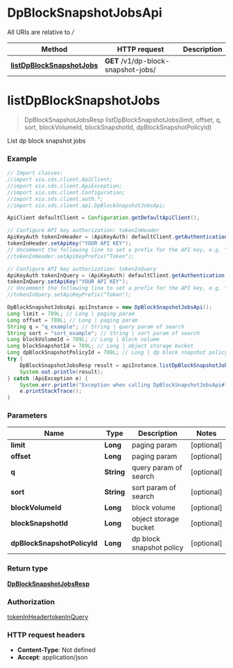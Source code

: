 # DpBlockSnapshotJobsApi

All URIs are relative to */*

Method | HTTP request | Description
------------- | ------------- | -------------
[**listDpBlockSnapshotJobs**](DpBlockSnapshotJobsApi.md#listDpBlockSnapshotJobs) | **GET** /v1/dp-block-snapshot-jobs/ | 

<a name="listDpBlockSnapshotJobs"></a>
# **listDpBlockSnapshotJobs**
> DpBlockSnapshotJobsResp listDpBlockSnapshotJobs(limit, offset, q, sort, blockVolumeId, blockSnapshotId, dpBlockSnapshotPolicyId)



List dp block snapshot jobs

### Example
```java
// Import classes:
//import xio.sds.client.ApiClient;
//import xio.sds.client.ApiException;
//import xio.sds.client.Configuration;
//import xio.sds.client.auth.*;
//import xio.sds.client.api.DpBlockSnapshotJobsApi;

ApiClient defaultClient = Configuration.getDefaultApiClient();

// Configure API key authorization: tokenInHeader
ApiKeyAuth tokenInHeader = (ApiKeyAuth) defaultClient.getAuthentication("tokenInHeader");
tokenInHeader.setApiKey("YOUR API KEY");
// Uncomment the following line to set a prefix for the API key, e.g. "Token" (defaults to null)
//tokenInHeader.setApiKeyPrefix("Token");

// Configure API key authorization: tokenInQuery
ApiKeyAuth tokenInQuery = (ApiKeyAuth) defaultClient.getAuthentication("tokenInQuery");
tokenInQuery.setApiKey("YOUR API KEY");
// Uncomment the following line to set a prefix for the API key, e.g. "Token" (defaults to null)
//tokenInQuery.setApiKeyPrefix("Token");

DpBlockSnapshotJobsApi apiInstance = new DpBlockSnapshotJobsApi();
Long limit = 789L; // Long | paging param
Long offset = 789L; // Long | paging param
String q = "q_example"; // String | query param of search
String sort = "sort_example"; // String | sort param of search
Long blockVolumeId = 789L; // Long | block volume
Long blockSnapshotId = 789L; // Long | object storage bucket
Long dpBlockSnapshotPolicyId = 789L; // Long | dp block snapshot policy
try {
    DpBlockSnapshotJobsResp result = apiInstance.listDpBlockSnapshotJobs(limit, offset, q, sort, blockVolumeId, blockSnapshotId, dpBlockSnapshotPolicyId);
    System.out.println(result);
} catch (ApiException e) {
    System.err.println("Exception when calling DpBlockSnapshotJobsApi#listDpBlockSnapshotJobs");
    e.printStackTrace();
}
```

### Parameters

Name | Type | Description  | Notes
------------- | ------------- | ------------- | -------------
 **limit** | **Long**| paging param | [optional]
 **offset** | **Long**| paging param | [optional]
 **q** | **String**| query param of search | [optional]
 **sort** | **String**| sort param of search | [optional]
 **blockVolumeId** | **Long**| block volume | [optional]
 **blockSnapshotId** | **Long**| object storage bucket | [optional]
 **dpBlockSnapshotPolicyId** | **Long**| dp block snapshot policy | [optional]

### Return type

[**DpBlockSnapshotJobsResp**](DpBlockSnapshotJobsResp.md)

### Authorization

[tokenInHeader](../README.md#tokenInHeader)[tokenInQuery](../README.md#tokenInQuery)

### HTTP request headers

 - **Content-Type**: Not defined
 - **Accept**: application/json


